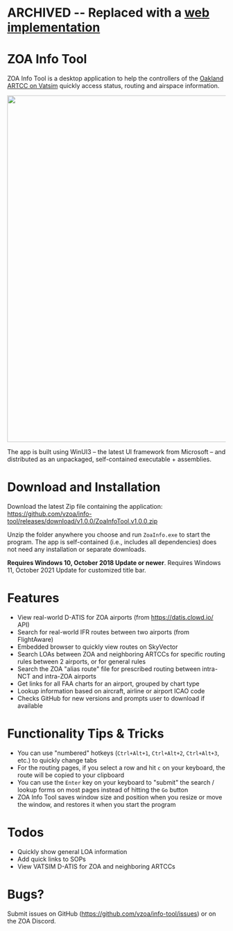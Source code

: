 # ARCHIVED -- Replaced with a [web implementation](https://github.com/vzoa/info-tool-web)

# ZOA Info Tool
ZOA Info Tool is a desktop application to help the controllers of the [Oakland ARTCC on Vatsim](https://oakartcc.org/) quickly access status, routing and airspace information.

<img src="https://user-images.githubusercontent.com/34892440/210297905-652a97d7-ab4f-4788-8f7f-07e419f5ab4c.gif" width=800 />

The app is built using WinUI3 – the latest UI framework from Microsoft – and distributed as an unpackaged, self-contained executable + assemblies.

# Download and Installation
Download the latest Zip file containing the application: https://github.com/vzoa/info-tool/releases/download/v1.0.0/ZoaInfoTool.v1.0.0.zip

Unzip the folder anywhere you choose and run `ZoaInfo.exe` to start the program. The app is self-contained (i.e., includes all dependencies) does not need any installation or separate downloads.

**Requires Windows 10, October 2018 Update or newer**. Requires Windows 11, October 2021 Update for customized title bar.

# Features
* View real-world D-ATIS for ZOA airports (from https://datis.clowd.io/ API)
* Search for real-world IFR routes between two airports (from FlightAware)
* Embedded browser to quickly view routes on SkyVector
* Search LOAs between ZOA and neighboring ARTCCs for specific routing rules between 2 airports, or for general rules
* Search the ZOA "alias route" file for prescribed routing between intra-NCT and intra-ZOA airports
* Get links for all FAA charts for an airport, grouped by chart type
* Lookup information based on aircraft, airline or airport ICAO code
* Checks GitHub for new versions and prompts user to download if available

# Functionality Tips & Tricks
* You can use "numbered" hotkeys (`Ctrl+Alt+1`, `Ctrl+Alt+2`, `Ctrl+Alt+3`, etc.) to quickly change tabs
* For the routing pages, if you select a row and hit `c` on your keyboard, the route will be copied to your clipboard
* You can use the `Enter` key on your keyboard to "submit" the search / lookup forms on most pages instead of hitting the `Go` button
* ZOA Info Tool saves window size and position when you resize or move the window, and restores it when you start the program

# Todos
* Quickly show general LOA information
* Add quick links to SOPs
* View VATSIM D-ATIS for ZOA and neighboring ARTCCs

# Bugs?
Submit issues on GitHub (https://github.com/vzoa/info-tool/issues) or on the ZOA Discord.
